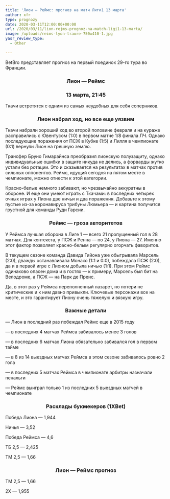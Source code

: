 ```yaml
---
title: 'Лион — Реймс: прогноз на матч Лиги1 13 марта'
author: xfr
type: prognozy
date: 2020-03-11T12:00:00+00:00
url: /2020/03/11/lion-rejms-prognoz-na-match-ligi1-13-marta/
image: /uploads/reims-lyon-traore-750x410-1.jpg
yasr_review_type:
  - Other

---
```

BetBro представляет прогноз на первый поединок 29-го тура во Франции.

<h3 style="text-align: center">
  <strong>Лион &#8212; Реймс</strong>
</h3>

<h3 style="text-align: center">
  <strong>13 марта, 21:45</strong>
</h3>

Ткачи встретятся с одним из самых неудобных для себя соперников.

<h3 style="text-align: center">
  <strong>Лион набрал ход, но все еще уязвим</strong>
</h3>

Ткачи набрали хороший ход во второй половине февраля и на кураже расправились с Ювентусом (1:0) в первом матче 1/8 финала ЛЧ. Однако последующие поражения от ПСЖ в Кубке (1:5) и Лилля в чемпионате (0:1) вернули Лион на грешную землю.

Трансфер Бруно Гимарайнса преобразил лионскую полузащиту, однако индивидуальные ошибки в защите никуда не делись, а форварды жутко устали без ротации. Это и сказывается на результатах в матчах против сильных оппонентов. Реймс, идущий сегодня на пятом месте в чемпионате, можно отнести к этой категории.

Красно-белые немного забивают, но чрезвычайно аккуратны в обороне. И еще они умеют играть с Ткачами: в последних четырех очных играх у Лиона две ничьи и два поражения. Добавьте к этому пустые из-за коронавируса трибуны Люмьера &#8212; и картина получится грустной для команды Руди Гарсии.

<h3 style="text-align: center">
  <strong>Реймс &#8212; гроза авторитетов</strong>
</h3>

У Реймса лучшая оборона в Лиге 1 &#8212; всего 21 пропущенный гол в 28 матчах. Для контекста, у ПСЖ и Ренна &#8212; по 24, у Лиона &#8212; 27. Именно этот фактор позволяет красно-белым регулярно огорчать фаворитов.

В текущем сезоне команда Давида Гийона уже обыгрывала Марсель (2:0), дважды останавливала Монако (1:1 и 0:0), побеждала ПСЖ (2:0), да и в первой игре с Лионом добыла ничью (1:1). При этом Реймс одинаково опасен дома и в гостях &#8212; к примеру, Марсель был бит на Велодроме, а ПСЖ &#8212; на Парк де Пренс.

Да, в этот раз у Реймса переполненный лазарет, но потери не критические и к ним давно привыкли. Ключевые персонажи все на месте, и это гарантирует Лиону очень тяжелую и вязкую игру.

<h3 style="text-align: center">
  <strong>Важные детали</strong>
</h3>

&#8212; Лион в последний раз побеждал Реймс еще в 2015 году

&#8212; в последних 4 матчах Реймса забивалось менее 3 голов

&#8212; в последних 6 матчах Лиона обязательно забивался гол в первом тайме

&#8212; в 8 из 14 выездных матчах Реймса в этом сезоне забивалось ровно 2 гола

&#8212; в последних 5 матчах Реймса в чемпионате арбитры назначали пенальти

&#8212; Реймс выиграл только 1 из последних 5 выездных матчей в чемпионате

<h3 style="text-align: center">
  <strong>Расклады букмекеров (1XBet)</strong>
</h3>

Победа Лиона &#8212; 1,944

Ничья &#8212; 3,52

Победа Реймса &#8212; 4,6

ТБ 2,5 &#8212; 2,425

ТМ 2,5 &#8212; 1,66

<h3 style="text-align: center">
  Лион &#8212; Реймс прогноз
</h3>

ТМ 2,5 &#8212; 1,66

2Х &#8212; 1,955